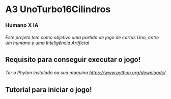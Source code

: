  # A3 UnoTurbo16Cilindros

 ### Humano X IA
###### Este projeto tem como objetivo uma partida de jogo de cartas Uno, entre um humano e uma Inteligência Artificial

## Requisito para conseguir executar o jogo!

###### Ter o Phyton instalado na sua maquina https://www.python.org/downloads/

## Tutorial para iniciar o jogo!

###### 




